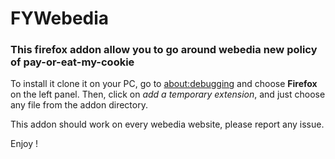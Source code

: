 # FYWebedia

### This firefox addon allow you to go around webedia new policy of pay-or-eat-my-cookie

To install it clone it on your PC, go to [about:debugging](about:debugging) and choose **Firefox** on the left panel. 
Then, click on *add a temporary extension*, and just choose any file from the addon directory.

This addon should work on every webedia website, please report any issue.

Enjoy !